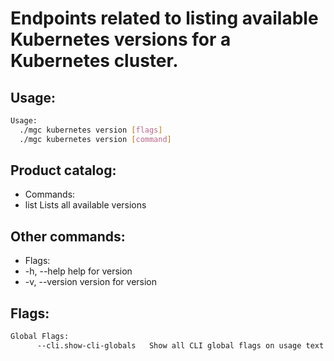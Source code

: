 # Endpoints related to listing available Kubernetes versions for a Kubernetes cluster.

## Usage:
```bash
Usage:
  ./mgc kubernetes version [flags]
  ./mgc kubernetes version [command]
```

## Product catalog:
- Commands:
- list        Lists all available versions

## Other commands:
- Flags:
- -h, --help      help for version
- -v, --version   version for version

## Flags:
```bash
Global Flags:
      --cli.show-cli-globals   Show all CLI global flags on usage text
```

